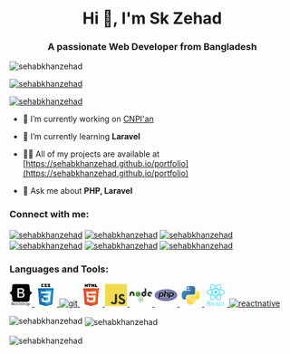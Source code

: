 <h1 align="center">Hi 👋, I'm Sk Zehad</h1>
<h3 align="center">A passionate Web Developer from Bangladesh</h3>

<p align="left"> <img src="https://komarev.com/ghpvc/?username=sehabkhanzehad&label=Profile%20views&color=0e75b6&style=flat" alt="sehabkhanzehad" /> </p>

<p align="left"> <a href="https://github.com/ryo-ma/github-profile-trophy"><img src="https://github-profile-trophy.vercel.app/?username=sehabkhanzehad" alt="sehabkhanzehad" /></a> </p>

<p align="left"> <a href="https://twitter.com/sehabkhanzehad" target="blank"><img src="https://img.shields.io/twitter/follow/sehabkhanzehad?logo=twitter&style=for-the-badge" alt="sehabkhanzehad" /></a> </p>

- 🔭 I’m currently working on [CNPI'an](https://cnpian.blog/)

- 🌱 I’m currently learning **Laravel**

- 👨‍💻 All of my projects are available at [https://sehabkhanzehad.github.io/portfolio](https://sehabkhanzehad.github.io/portfolio)

- 💬 Ask me about **PHP, Laravel**

<h3 align="left">Connect with me:</h3>
<p align="left">
<a href="https://codepen.io/sehabkhanzehad" target="blank"><img align="center" src="https://raw.githubusercontent.com/rahuldkjain/github-profile-readme-generator/master/src/images/icons/Social/codepen.svg" alt="sehabkhanzehad" height="30" width="40" /></a>
<a href="https://twitter.com/sehabkhanzehad" target="blank"><img align="center" src="https://raw.githubusercontent.com/rahuldkjain/github-profile-readme-generator/master/src/images/icons/Social/twitter.svg" alt="sehabkhanzehad" height="30" width="40" /></a>
<a href="https://linkedin.com/in/sehabkhanzehad" target="blank"><img align="center" src="https://raw.githubusercontent.com/rahuldkjain/github-profile-readme-generator/master/src/images/icons/Social/linked-in-alt.svg" alt="sehabkhanzehad" height="30" width="40" /></a>
<a href="https://stackoverflow.com/users/sehabkhanzehad" target="blank"><img align="center" src="https://raw.githubusercontent.com/rahuldkjain/github-profile-readme-generator/master/src/images/icons/Social/stack-overflow.svg" alt="sehabkhanzehad" height="30" width="40" /></a>
<a href="https://fb.com/sehabkhanzehad" target="blank"><img align="center" src="https://raw.githubusercontent.com/rahuldkjain/github-profile-readme-generator/master/src/images/icons/Social/facebook.svg" alt="sehabkhanzehad" height="30" width="40" /></a>
<a href="https://instagram.com/sehabkhanzehad" target="blank"><img align="center" src="https://raw.githubusercontent.com/rahuldkjain/github-profile-readme-generator/master/src/images/icons/Social/instagram.svg" alt="sehabkhanzehad" height="30" width="40" /></a>
</p>

<h3 align="left">Languages and Tools:</h3>
<p align="left"> <a href="https://getbootstrap.com" target="_blank" rel="noreferrer"> <img src="https://raw.githubusercontent.com/devicons/devicon/master/icons/bootstrap/bootstrap-plain-wordmark.svg" alt="bootstrap" width="40" height="40"/> </a> <a href="https://www.w3schools.com/css/" target="_blank" rel="noreferrer"> <img src="https://raw.githubusercontent.com/devicons/devicon/master/icons/css3/css3-original-wordmark.svg" alt="css3" width="40" height="40"/> </a> <a href="https://git-scm.com/" target="_blank" rel="noreferrer"> <img src="https://www.vectorlogo.zone/logos/git-scm/git-scm-icon.svg" alt="git" width="40" height="40"/> </a> <a href="https://www.w3.org/html/" target="_blank" rel="noreferrer"> <img src="https://raw.githubusercontent.com/devicons/devicon/master/icons/html5/html5-original-wordmark.svg" alt="html5" width="40" height="40"/> </a> <a href="https://developer.mozilla.org/en-US/docs/Web/JavaScript" target="_blank" rel="noreferrer"> <img src="https://raw.githubusercontent.com/devicons/devicon/master/icons/javascript/javascript-original.svg" alt="javascript" width="40" height="40"/> </a> <a href="https://nodejs.org" target="_blank" rel="noreferrer"> <img src="https://raw.githubusercontent.com/devicons/devicon/master/icons/nodejs/nodejs-original-wordmark.svg" alt="nodejs" width="40" height="40"/> </a> <a href="https://www.php.net" target="_blank" rel="noreferrer"> <img src="https://raw.githubusercontent.com/devicons/devicon/master/icons/php/php-original.svg" alt="php" width="40" height="40"/> </a> <a href="https://www.python.org" target="_blank" rel="noreferrer"> <img src="https://raw.githubusercontent.com/devicons/devicon/master/icons/python/python-original.svg" alt="python" width="40" height="40"/> </a> <a href="https://reactjs.org/" target="_blank" rel="noreferrer"> <img src="https://raw.githubusercontent.com/devicons/devicon/master/icons/react/react-original-wordmark.svg" alt="react" width="40" height="40"/> </a> <a href="https://reactnative.dev/" target="_blank" rel="noreferrer"> <img src="https://reactnative.dev/img/header_logo.svg" alt="reactnative" width="40" height="40"/> </a> </p>

<p><img align="left" src="https://github-readme-stats.vercel.app/api/top-langs?username=sehabkhanzehad&show_icons=true&locale=en&layout=compact" alt="sehabkhanzehad" /></p>

<p>&nbsp;<img align="center" src="https://github-readme-stats.vercel.app/api?username=sehabkhanzehad&show_icons=true&locale=en" alt="sehabkhanzehad" /></p>

<p><img align="center" src="https://github-readme-streak-stats.herokuapp.com/?user=sehabkhanzehad&" alt="sehabkhanzehad" /></p>
